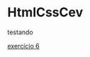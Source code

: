 # HtmlCssCev
testando

<a href="https://henriquealmeidaleite.github.io/HtmlCssCev/exerc%C3%ADcios/ex6.html" target="blank">exercício 6</a>
<a href=""></a>
